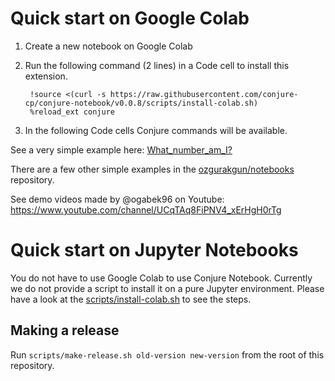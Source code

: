 # Quick start on Google Colab

1. Create a new notebook on Google Colab
2. Run the following command (2 lines) in a Code cell to install this extension.

        !source <(curl -s https://raw.githubusercontent.com/conjure-cp/conjure-notebook/v0.0.8/scripts/install-colab.sh)
        %reload_ext conjure

3. In the following Code cells Conjure commands will be available.

See a very simple example here: [What_number_am_I?](https://github.com/ozgurakgun/notebooks/blob/main/What_number_am_I%3F.ipynb)

There are a few other simple examples in the [ozgurakgun/notebooks](https://github.com/ozgurakgun/notebooks) repository.

See demo videos made by @ogabek96 on Youtube: https://www.youtube.com/channel/UCqTAq8FiPNV4_xErHgH0rTg

# Quick start on Jupyter Notebooks

You do not have to use Google Colab to use Conjure Notebook. Currently we do not provide a script to install it on a pure Jupyter environment. Please have a look at the [scripts/install-colab.sh](https://github.com/conjure-cp/conjure-notebook/blob/main/scripts/install-colab.sh) to see the steps.

## Making a release

Run `scripts/make-release.sh old-version new-version` from the root of this repository.
